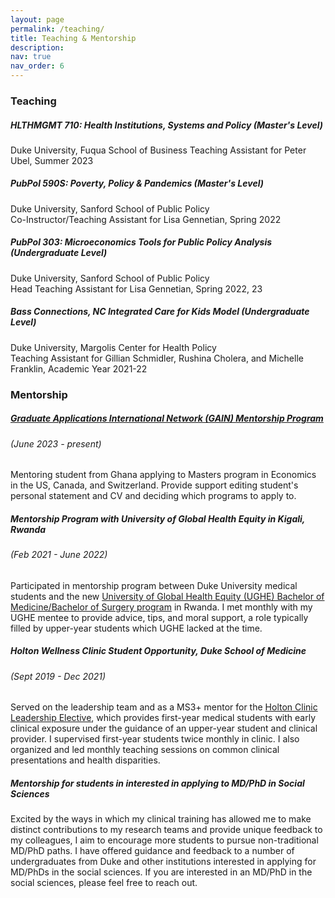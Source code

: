 ```yaml
---
layout: page
permalink: /teaching/
title: Teaching & Mentorship
description: 
nav: true
nav_order: 6
---
```

### **Teaching** 

##### HLTHMGMT 710: Health Institutions, Systems and Policy (Master's Level)
Duke University, Fuqua School of Business
Teaching Assistant for Peter Ubel, Summer 2023 

##### PubPol 590S: Poverty, Policy & Pandemics (Master's Level)
Duke University, Sanford School of Public Policy <br>
Co-Instructor/Teaching Assistant for Lisa Gennetian, Spring 2022

##### PubPol 303: Microeconomics Tools for Public Policy Analysis (Undergraduate Level)
Duke University, Sanford School of Public Policy <br>
Head Teaching Assistant for Lisa Gennetian, Spring 2022, 23

##### Bass Connections, NC Integrated Care for Kids Model (Undergraduate Level) 
Duke University, Margolis Center for Health Policy <br>
Teaching Assistant for Gillian Schmidler, Rushina Cholera, and Michelle Franklin, Academic Year 2021-22


### **Mentorship** 

##### [Graduate Applications International Network (GAIN) Mentorship Program](https://gain-network.net/mentors) 
###### *(June 2023 - present)*
Mentoring student from Ghana applying to Masters program in Economics in the US, Canada, and Switzerland. Provide support editing student's personal statement and CV and deciding which programs to apply to. 


##### Mentorship Program with University of Global Health Equity in Kigali, Rwanda 
###### *(Feb 2021 - June 2022)*
Participated in mentorship program between Duke University medical students and the new [University of Global Health Equity (UGHE) Bachelor of Medicine/Bachelor of Surgery program](https://ughe.org/academics/bachelor-medicine-bachelor-surgery) in Rwanda. I met monthly with my UGHE mentee to provide advice, tips, and moral support, a role typically filled by upper-year students which UGHE lacked at the time.  


##### Holton Wellness Clinic Student Opportunity, Duke School of Medicine 
###### *(Sept 2019 - Dec 2021)*
Served on the leadership team and as a MS3+ mentor for the [Holton Clinic Leadership Elective](https://medschool.duke.edu/blog/bursting-bubble), which provides first-year medical students with early clinical exposure under the guidance of an upper-year student and clinical provider. I supervised first-year students twice monthly in clinic. I also organized and led monthly teaching sessions on common clinical presentations and health disparities.  

##### Mentorship for students in interested in applying to MD/PhD in Social Sciences 
Excited by the ways in which my clinical training has allowed me to make distinct contributions to my research teams and provide unique feedback to my colleagues, I aim to encourage more students to pursue non-traditional MD/PhD paths. I have offered guidance and feedback to a number of undergraduates from Duke and other institutions interested in applying for MD/PhDs in the social sciences. If you are interested in an MD/PhD in the social sciences, please feel free to reach out. 

